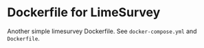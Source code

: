 # Dockerfile for LimeSurvey

Another simple limesurvey Dockerfile. See `docker-compose.yml` and `Dockerfile`.